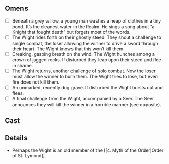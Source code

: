 ## Omens
- [ ] Beneath a grey willow, a young man washes a heap of clothes in a tiny pond. It’s the cleanest water in the Realm. He sings a song about “a Knight that fought death” but forgets most of the words.
- [ ] The Wight rides forth on their ghostly steed. They shout a challenge to single combat, the loser allowing the winner to drive a sword through their heart. The Wight knows that this won’t kill them.
- [ ] Creaking, gasping breath on the wind. The Wight hunches among a crown of jagged rocks. If disturbed they leap upon their steed and flee in shame.
- [ ] The Wight returns, another challenge of solo combat. Now the loser must allow the winner to burn them. The Wight tries to lose, but even fire does not kill them.
- [ ] An unmarked, recently dug grave. If disturbed the Wight bursts out and flees.
- [ ] A final challenge from the Wight, accompanied by a Seer. The Seer announces they will kill the winner in a horrible manner (see opposite).
## Cast
## Details
- Perhaps the Wight is an old member of the [[4. Myth of the Order|Order of St. Lymond]].